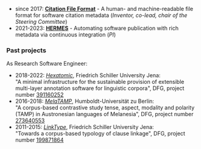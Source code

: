 - since 2017: [**Citation File Format**](https://citation-file-format.github.io/) -
A human- and machine-readable file format for software citation metadata (*Inventor, co-lead, chair of the Steering Committee*)
- 2021-2023: [**HERMES**](https://software-metadata.pub/) -
Automating software publication with rich metadata via continuous integration (*PI*)

### Past projects

As Research Software Engineer:

- 2018-2022: [*Hexatomic*](https://hexatomic.github.io), Friedrich Schiller University Jena:  
"A minimal infrastructure for the sustainable provision of extensible multi-layer annotation software for linguistic corpora", DFG, project number [391160252](https://gepris.dfg.de/gepris/projekt/391160252)
- 2016-2018: [*MelaTAMP*](https://www.projekte.hu-berlin.de/en/melatamp), Humboldt-Universität zu Berlin:  
"A corpus-based contrastive study tense, aspect, modality and polarity (TAMP) in Austronesian languages of Melanesia", DFG, project number [273640553](https://gepris.dfg.de/gepris/projekt/273640553)
- 2011-2015: [*LinkType*](https://linktype.iaa.uni-jena.de/), Friedrich Schiller University Jena:  
"Towards a corpus-based typology of clause linkage", DFG, project number [199871864](https://gepris.dfg.de/gepris/projekt/199871864)
